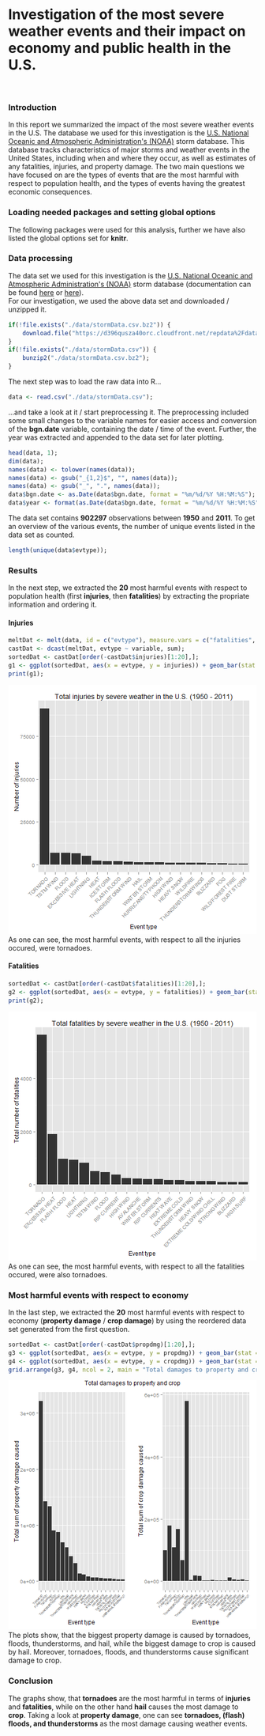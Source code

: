 Investigation of the most severe weather events and their impact on economy and public health in the U.S.
=========================================================================================================
<br>

### Introduction
In this report we summarized the impact of the most severe weather events in the U.S. The database we used for this investigation is the [U.S. National Oceanic and Atmospheric Administration's (NOAA)](https://d396qusza40orc.cloudfront.net/repdata%2Fdata%2FStormData.csv.bz2) storm database. This database tracks characteristics of major storms and weather events in the United States, including when and where they occur, as well as estimates of any fatalities, injuries, and property damage. The two main questions we have focused on are the types of events that are the most harmful with respect to population health, and the types of events having the greatest economic consequences.

### Loading needed packages and setting global options
The following packages were used for this analysis, further we have also listed the global options set for **knitr**.


### Data processing
The data set we used for this investigation is the [U.S. National Oceanic and Atmospheric Administration's (NOAA)](https://d396qusza40orc.cloudfront.net/repdata%2Fdata%2FStormData.csv.bz2) storm database (documentation can be found [here](https://d396qusza40orc.cloudfront.net/repdata%2Fpeer2_doc%2Fpd01016005curr.pdf) or [here](https://d396qusza40orc.cloudfront.net/repdata%2Fpeer2_doc%2FNCDC%20Storm%20Events-FAQ%20Page.pdf)).
<br>
For our investigation, we used the above data set and downloaded / unzipped it.

```r
if(!file.exists("./data/stormData.csv.bz2")) {
    download.file("https://d396qusza40orc.cloudfront.net/repdata%2Fdata%2FStormData.csv.bz2", destfile = "./data/stormData.csv.bz2");
}
if(!file.exists("./data/stormData.csv")) {
    bunzip2("./data/stormData.csv.bz2");
}
```
The next step was to load the raw data into R...

```r
data <- read.csv("./data/stormData.csv");
```
...and take a look at it / start preprocessing it. The preprocessing included some small changes to the variable names for easier access and conversion of the **bgn.date** variable, containing the date / time of the event. Further, the year was extracted and appended to the data set for later plotting.

```r
head(data, 1);
dim(data);
names(data) <- tolower(names(data));
names(data) <- gsub("_{1,2}$", "", names(data));
names(data) <- gsub("_", ".", names(data));
data$bgn.date <- as.Date(data$bgn.date, format = "%m/%d/%Y %H:%M:%S");
data$year <- format(as.Date(data$bgn.date, format = "%m/%d/%Y %H:%M:%S"), "%Y");
```
The data set contains **902297** observations between **1950** and **2011**. To get an overview of the various events, the number of unique events listed in the data set as counted.

```r
length(unique(data$evtype));
```

### Results
In the next step, we extracted the **20** most harmful events with respect to population health (first **injuries**, then **fatalities**) by extracting the propriate information and ordering it.

#### Injuries

```r
meltDat <- melt(data, id = c("evtype"), measure.vars = c("fatalities", "injuries", "propdmg", "cropdmg"));
castDat <- dcast(meltDat, evtype ~ variable, sum);
sortedDat <- castDat[order(-castDat$injuries)[1:20],];
g1 <- ggplot(sortedDat, aes(x = evtype, y = injuries)) + geom_bar(stat = "identity") + xlab("Event type") + ylab("Number of injuries") + ggtitle("Total injuries by severe weather in the U.S. (1950 - 2011)") + theme(axis.text.x = element_text(angle = 45, hjust = 1)) + scale_x_discrete(limits = sortedDat$evtype);
print(g1);
```

![plot of chunk populationHealth](figure/populationHealth-1.png) 
<br>
As one can see, the most harmful events, with respect to all the injuries occured, were tornadoes.

#### Fatalities

```r
sortedDat <- castDat[order(-castDat$fatalities)[1:20],];
g2 <- ggplot(sortedDat, aes(x = evtype, y = fatalities)) + geom_bar(stat = "identity") + xlab("Event type") + ylab("Total number of fatalities") + ggtitle("Total fatalities by severe weather in the U.S. (1950 - 2011)") + theme(axis.text.x = element_text(angle = 45, hjust = 1)) + scale_x_discrete(limits = sortedDat$evtype);
print(g2);
```

![plot of chunk populationHealth2](figure/populationHealth2-1.png) 
<br>
As one can see, the most harmful events, with respect to all the fatalities occured, were also tornadoes.

### Most harmful events with respect to economy
In the last step, we extracted the **20** most harmful events with respect to economy (**property damage** / **crop damage**) by using the reordered data set generated from the first question.


```r
sortedDat <- castDat[order(-castDat$propdmg)[1:20],];
g3 <- ggplot(sortedDat, aes(x = evtype, y = propdmg)) + geom_bar(stat = "identity") + xlab("Event type") + ylab("Total sum of property damage caused") + theme(axis.text.x = element_text(angle = 45, hjust = 1, size = 5)) + scale_x_discrete(limits = sortedDat$evtype);
g4 <- ggplot(sortedDat, aes(x = evtype, y = cropdmg)) + geom_bar(stat = "identity") + xlab("Event type") + ylab("Total sum of crop damage caused") + theme(axis.text.x = element_text(angle = 45, hjust = 1, size = 5)) + scale_x_discrete(limits = sortedDat$evtype);
grid.arrange(g3, g4, ncol = 2, main = "Total damages to property and crop");
```

![plot of chunk cropDmg](figure/cropDmg-1.png) 
<br>
The plots show, that the biggest property damage is caused by tornadoes, floods, thunderstorms, and hail, while the biggest damage to crop is caused by hail. Moreover, tornadoes, floods, and thunderstorms cause significant damage to crop.

### Conclusion
The graphs show, that **tornadoes** are the most harmful in terms of **injuries** and **fatalities**, while on the other hand **hail** causes the most damage to **crop**. Taking a look at **property damage**, one can see **tornadoes, (flash) floods, and thunderstorms** as the most damage causing weather events.
